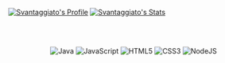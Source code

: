 [![Svantaggiato's Profile](https://github-readme-stats.vercel.app/api?username=Svantaggiato&theme=tokyonight)](https://github.com/Svantaggiato) 
[![Svantaggiato's Stats](https://github-readme-stats.vercel.app/api/top-langs/?username=Svantaggiato&theme=tokyonight)](https://github.com/Svantaggiato)

<br></br>
<p align="center">
    <img alt="Java" src="https://img.shields.io/badge/java-%23ED8B00.svg?&style=for-the-badge&logo=java&logoColor=white"/>
    <img alt="JavaScript" src="https://img.shields.io/badge/javascript-%23323330.svg?&style=for-the-badge&logo=javascript&logoColor=%23F7DF1E"/>
    <img alt="HTML5" src="https://img.shields.io/badge/html5-%23E34F26.svg?&style=for-the-badge&logo=html5&logoColor=white"/>
    <img alt="CSS3" src="https://img.shields.io/badge/css3-%231572B6.svg?&style=for-the-badge&logo=css3&logoColor=white"/>
    <img alt="NodeJS" src="https://img.shields.io/badge/node.js-%2343853D.svg?&style=for-the-badge&logo=node.js&logoColor=white"/>
</p>
<p>
<p align="center">
    <img alt"VisualStudioCode" src"https://img.shields.io/badge/visualstudiocode-2FA4F2.svg?style=for-the-badge&logo=visualstudiocode&logoColor=white"/>
</p>

<!-- # Svantaggiato

<p>☕️ | Java developer</p>
<p>💻 | JavaScript developer</p>
<p>📋 | Html developer</p>
<p>📐 | Css developer</p>

[![Svantaggiato's GitHub stats](https://github-readme-stats.vercel.app/api?username=Svantaggiato&theme=tokyonight)](https://github.com/anuraghazra/github-readme-stats)
[⠀](https://github.com/Svantaggiato)
[![Svantaggiato's GitHub stats](https://github-readme-stats.vercel.app/api/top-langs/?username=Svantaggiato&theme=tokyonight)](https://github.com/Svantaggiato)
